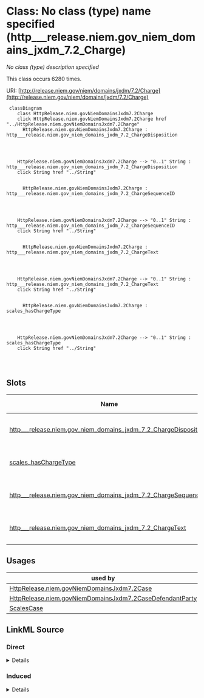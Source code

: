 

# Class: No class (type) name specified (http___release.niem.gov_niem_domains_jxdm_7.2_Charge)


_No class (type) description specified_






This class occurs 6280 times.


URI: [http://release.niem.gov/niem/domains/jxdm/7.2/Charge](http://release.niem.gov/niem/domains/jxdm/7.2/Charge)






```mermaid
 classDiagram
    class HttpRelease.niem.govNiemDomainsJxdm7.2Charge
    click HttpRelease.niem.govNiemDomainsJxdm7.2Charge href "../HttpRelease.niem.govNiemDomainsJxdm7.2Charge"
      HttpRelease.niem.govNiemDomainsJxdm7.2Charge : http___release.niem.gov_niem_domains_jxdm_7.2_ChargeDisposition
        
          
    
    
    HttpRelease.niem.govNiemDomainsJxdm7.2Charge --> "0..1" String : http___release.niem.gov_niem_domains_jxdm_7.2_ChargeDisposition
    click String href "../String"

        
      HttpRelease.niem.govNiemDomainsJxdm7.2Charge : http___release.niem.gov_niem_domains_jxdm_7.2_ChargeSequenceID
        
          
    
    
    HttpRelease.niem.govNiemDomainsJxdm7.2Charge --> "0..1" String : http___release.niem.gov_niem_domains_jxdm_7.2_ChargeSequenceID
    click String href "../String"

        
      HttpRelease.niem.govNiemDomainsJxdm7.2Charge : http___release.niem.gov_niem_domains_jxdm_7.2_ChargeText
        
          
    
    
    HttpRelease.niem.govNiemDomainsJxdm7.2Charge --> "0..1" String : http___release.niem.gov_niem_domains_jxdm_7.2_ChargeText
    click String href "../String"

        
      HttpRelease.niem.govNiemDomainsJxdm7.2Charge : scales_hasChargeType
        
          
    
    
    HttpRelease.niem.govNiemDomainsJxdm7.2Charge --> "0..1" String : scales_hasChargeType
    click String href "../String"

        
      
```




<!-- no inheritance hierarchy -->


## Slots

| Name | Cardinality and Range | Description | Inheritance | Occurrences |
| ---  | --- | --- | --- | --- |
| [http___release.niem.gov_niem_domains_jxdm_7.2_ChargeDisposition](../slots/http___release.niem.gov_niem_domains_jxdm_7.2_ChargeDisposition.md) | 0..1 <br/> [xsd:string](http://www.w3.org/2001/XMLSchema#string) | No slot (predicate) description specified <br/>  | direct | 6280 |
| [scales_hasChargeType](../slots/scales_hasChargeType.md) | 0..1 <br/> [xsd:string](http://www.w3.org/2001/XMLSchema#string) | No slot (predicate) description specified <br/>  | direct | 6280 |
| [http___release.niem.gov_niem_domains_jxdm_7.2_ChargeSequenceID](../slots/http___release.niem.gov_niem_domains_jxdm_7.2_ChargeSequenceID.md) | 0..1 <br/> [xsd:string](http://www.w3.org/2001/XMLSchema#string) | No slot (predicate) description specified <br/>  | direct | 6280 |
| [http___release.niem.gov_niem_domains_jxdm_7.2_ChargeText](../slots/http___release.niem.gov_niem_domains_jxdm_7.2_ChargeText.md) | 0..1 <br/> [xsd:string](http://www.w3.org/2001/XMLSchema#string) | No slot (predicate) description specified <br/>  | direct | 6280 |





## Usages

| used by | used in | type | used |
| ---  | --- | --- | --- |
| [HttpRelease.niem.govNiemDomainsJxdm7.2Case](../classes/HttpRelease.niem.govNiemDomainsJxdm7.2Case.md) | [http___release.niem.gov_niem_domains_jxdm_7.2_CaseCharge](../slots/http___release.niem.gov_niem_domains_jxdm_7.2_CaseCharge.md) | range | [HttpRelease.niem.govNiemDomainsJxdm7.2Charge](../classes/HttpRelease.niem.govNiemDomainsJxdm7.2Charge.md) |
| [HttpRelease.niem.govNiemDomainsJxdm7.2CaseDefendantParty](../classes/HttpRelease.niem.govNiemDomainsJxdm7.2CaseDefendantParty.md) | [http___release.niem.gov_niem_domains_jxdm_7.2_PersonCharge](../slots/http___release.niem.gov_niem_domains_jxdm_7.2_PersonCharge.md) | range | [HttpRelease.niem.govNiemDomainsJxdm7.2Charge](../classes/HttpRelease.niem.govNiemDomainsJxdm7.2Charge.md) |
| [ScalesCase](../classes/ScalesCase.md) | [http___release.niem.gov_niem_domains_jxdm_7.2_CaseCharge](../slots/http___release.niem.gov_niem_domains_jxdm_7.2_CaseCharge.md) | range | [HttpRelease.niem.govNiemDomainsJxdm7.2Charge](../classes/HttpRelease.niem.govNiemDomainsJxdm7.2Charge.md) |











## LinkML Source

<!-- TODO: investigate https://stackoverflow.com/questions/37606292/how-to-create-tabbed-code-blocks-in-mkdocs-or-sphinx -->

### Direct

<details>

```yaml
name: http___release.niem.gov_niem_domains_jxdm_7.2_Charge
conforms_to: No schema conformance document specified
annotations:
  count:
    tag: count
    value: 6280
description: No class (type) description specified
title: No class (type) name specified
from_schema: scales-kg
rank: 1000
slots:
- http___release.niem.gov_niem_domains_jxdm_7.2_ChargeDisposition
- scales_hasChargeType
- http___release.niem.gov_niem_domains_jxdm_7.2_ChargeSequenceID
- http___release.niem.gov_niem_domains_jxdm_7.2_ChargeText
slot_usage:
  http___release.niem.gov_niem_domains_jxdm_7.2_ChargeDisposition:
    name: http___release.niem.gov_niem_domains_jxdm_7.2_ChargeDisposition
    annotations:
      string:
        tag: string
        value: 6280
  http___release.niem.gov_niem_domains_jxdm_7.2_ChargeSequenceID:
    name: http___release.niem.gov_niem_domains_jxdm_7.2_ChargeSequenceID
    annotations:
      string:
        tag: string
        value: 6280
  http___release.niem.gov_niem_domains_jxdm_7.2_ChargeText:
    name: http___release.niem.gov_niem_domains_jxdm_7.2_ChargeText
    annotations:
      string:
        tag: string
        value: 6280
  scales_hasChargeType:
    name: scales_hasChargeType
    annotations:
      string:
        tag: string
        value: 6280
class_uri: http://release.niem.gov/niem/domains/jxdm/7.2/Charge

```
</details>

### Induced

<details>

```yaml
name: http___release.niem.gov_niem_domains_jxdm_7.2_Charge
conforms_to: No schema conformance document specified
annotations:
  count:
    tag: count
    value: 6280
description: No class (type) description specified
title: No class (type) name specified
from_schema: scales-kg
rank: 1000
slot_usage:
  http___release.niem.gov_niem_domains_jxdm_7.2_ChargeDisposition:
    name: http___release.niem.gov_niem_domains_jxdm_7.2_ChargeDisposition
    annotations:
      string:
        tag: string
        value: 6280
  http___release.niem.gov_niem_domains_jxdm_7.2_ChargeSequenceID:
    name: http___release.niem.gov_niem_domains_jxdm_7.2_ChargeSequenceID
    annotations:
      string:
        tag: string
        value: 6280
  http___release.niem.gov_niem_domains_jxdm_7.2_ChargeText:
    name: http___release.niem.gov_niem_domains_jxdm_7.2_ChargeText
    annotations:
      string:
        tag: string
        value: 6280
  scales_hasChargeType:
    name: scales_hasChargeType
    annotations:
      string:
        tag: string
        value: 6280
attributes:
  http___release.niem.gov_niem_domains_jxdm_7.2_ChargeDisposition:
    name: http___release.niem.gov_niem_domains_jxdm_7.2_ChargeDisposition
    annotations:
      string:
        tag: string
        value: 6280
    description: No slot (predicate) description specified
    examples:
    - object:
        example_object: Government's oral motion to dismiss case without prejudice
          - granted
        example_object_type: string
        example_predicate: http://release.niem.gov/niem/domains/jxdm/7.2/ChargeDisposition
        example_subject: scales:/Charge/casd;;3:17-cr-00001_c0-1
        example_subject_type: http___release.niem.gov_niem_domains_jxdm_7.2_Charge
    from_schema: scales-kg
    rank: 1000
    slot_uri: http://release.niem.gov/niem/domains/jxdm/7.2/ChargeDisposition
    alias: http___release.niem.gov_niem_domains_jxdm_7.2_ChargeDisposition
    owner: http___release.niem.gov_niem_domains_jxdm_7.2_Charge
    domain_of:
    - http___release.niem.gov_niem_domains_jxdm_7.2_Charge
    range: string
  scales_hasChargeType:
    name: scales_hasChargeType
    annotations:
      string:
        tag: string
        value: 6280
    description: No slot (predicate) description specified
    examples:
    - object:
        example_object: terminated
        example_object_type: string
        example_predicate: scales:hasChargeType
        example_subject: scales:/Charge/casd;;3:17-cr-00001_c0-1
        example_subject_type: http___release.niem.gov_niem_domains_jxdm_7.2_Charge
    from_schema: scales-kg
    rank: 1000
    slot_uri: scales:hasChargeType
    alias: scales_hasChargeType
    owner: http___release.niem.gov_niem_domains_jxdm_7.2_Charge
    domain_of:
    - http___release.niem.gov_niem_domains_jxdm_7.2_Charge
    range: string
  http___release.niem.gov_niem_domains_jxdm_7.2_ChargeSequenceID:
    name: http___release.niem.gov_niem_domains_jxdm_7.2_ChargeSequenceID
    annotations:
      string:
        tag: string
        value: 6280
    description: No slot (predicate) description specified
    examples:
    - object:
        example_object: '1'
        example_object_type: string
        example_predicate: http://release.niem.gov/niem/domains/jxdm/7.2/ChargeSequenceID
        example_subject: scales:/Charge/casd;;3:17-cr-00001_c0-1
        example_subject_type: http___release.niem.gov_niem_domains_jxdm_7.2_Charge
    from_schema: scales-kg
    rank: 1000
    slot_uri: http://release.niem.gov/niem/domains/jxdm/7.2/ChargeSequenceID
    alias: http___release.niem.gov_niem_domains_jxdm_7.2_ChargeSequenceID
    owner: http___release.niem.gov_niem_domains_jxdm_7.2_Charge
    domain_of:
    - http___release.niem.gov_niem_domains_jxdm_7.2_Charge
    range: string
  http___release.niem.gov_niem_domains_jxdm_7.2_ChargeText:
    name: http___release.niem.gov_niem_domains_jxdm_7.2_ChargeText
    annotations:
      string:
        tag: string
        value: 6280
    description: No slot (predicate) description specified
    examples:
    - object:
        example_object: 18:111(a)
        example_object_type: string
        example_predicate: http://release.niem.gov/niem/domains/jxdm/7.2/ChargeText
        example_subject: scales:/Charge/casd;;3:17-cr-00001_c0-1
        example_subject_type: http___release.niem.gov_niem_domains_jxdm_7.2_Charge
    from_schema: scales-kg
    rank: 1000
    slot_uri: http://release.niem.gov/niem/domains/jxdm/7.2/ChargeText
    alias: http___release.niem.gov_niem_domains_jxdm_7.2_ChargeText
    owner: http___release.niem.gov_niem_domains_jxdm_7.2_Charge
    domain_of:
    - http___release.niem.gov_niem_domains_jxdm_7.2_Charge
    range: string
class_uri: http://release.niem.gov/niem/domains/jxdm/7.2/Charge

```
</details>